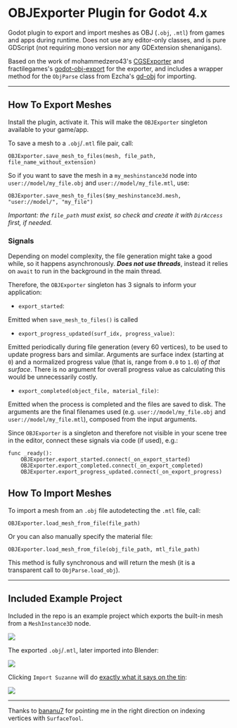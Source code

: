 # OBJExporter Plugin for Godot 4.x

Godot plugin to export and import meshes as OBJ (`.obj`, `.mtl`) from games and apps during runtime. Does not use any editor-only classes, and is pure GDScript (not requiring mono version nor any GDExtension shenanigans).

Based on the work of mohammedzero43's [CGSExporter](https://github.com/mohammedzero43/CSGExport-Godot) and fractilegames's [godot-obj-export](https://github.com/fractilegames/godot-obj-export) for the exporter, and includes a wrapper method for the `ObjParse` class from Ezcha's [gd-obj](https://github.com/Ezcha/gd-obj) for importing.

----

## How To Export Meshes

Install the plugin, activate it. This will make the `OBJExporter` singleton available to your game/app.

To save a mesh to a `.obj`/`.mtl` file pair, call:

```gdscript
OBJExporter.save_mesh_to_files(mesh, file_path, file_name_without_extension)
```

So if you want to save the mesh in a `my_meshinstance3d` node into `user://model/my_file.obj` and `user://model/my_file.mtl`, use:

```gdscript
OBJExporter.save_mesh_to_files($my_meshinstance3d.mesh, "user://model/", "my_file")
```

_Important: the `file_path` must exist, so check and create it with `DirAccess` first, if needed._


### Signals

Depending on model complexity, the file generation might take a good while, so it happens asynchronously. **_Does not use threads_**, instead it relies on `await` to run in the background in the main thread. 

Therefore, the `OBJExporter` singleton has 3 signals to inform your application:

* `export_started`: 

Emitted when `save_mesh_to_files()` is called


* `export_progress_updated(surf_idx, progress_value)`: 

Emitted periodically during file generation (every 60 vertices), to be used to update progress bars and similar. Arguments are surface index (starting at `0`) and a normalized progress value (that is, range from `0.0` to `1.0`) _of that surface_. There is no argument for overall progress value as calculating this would be unnecessarily costly.


  * `export_completed(object_file, material_file)`:
  
Emitted when the process is completed and the files are saved to disk. The arguments are the final filenames used (e.g. `user://model/my_file.obj` and `user://model/my_file.mtl`), composed from the input arguments.


Since `OBJExporter` is a singleton and therefore not visible in your scene tree in the editor, connect these signals via code (if used), e.g.:

```gdscript
func _ready():
	OBJExporter.export_started.connect(_on_export_started)
	OBJExporter.export_completed.connect(_on_export_completed)
	OBJExporter.export_progress_updated.connect(_on_export_progress)
```


## How To Import Meshes

To import a mesh from an `.obj` file autodetecting the `.mtl` file, call:


```gdscript
OBJExporter.load_mesh_from_file(file_path)
```

Or you can also manually specify the material file:

```gdscript
OBJExporter.load_mesh_from_file(obj_file_path, mtl_file_path)
```

This method is fully synchronous and will return the mesh (it is a transparent call to `ObjParse.load_obj`).

----

## Included Example Project

Included in the repo is an example project which exports the built-in mesh from a `MeshInstance3D` node.

![](example/docs/example_ui.png)


The exported `.obj`/`.mtl`, later imported into Blender:

![](example/docs/example_exported.png)


Clicking `Import Suzanne` will do [exactly what it says on the tin](https://en.wikipedia.org/wiki/Does_exactly_what_it_says_on_the_tin):

![](example/docs/example_suzanne.png)


----

Thanks to [bananu7](https://github.com/bananu7) for pointing me in the right direction on indexing vertices with `SurfaceTool`.
